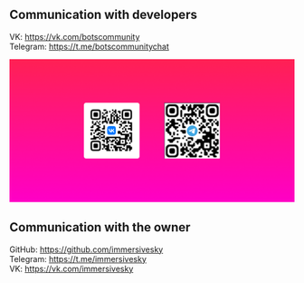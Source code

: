 ## Communication with developers

VK: https://vk.com/botscommunity <br/>
Telegram: https://t.me/botscommunitychat

![contacts](contacts.png)

## Communication with the owner

GitHub: https://github.com/immersivesky </br>
Telegram: https://t.me/immersivesky </br>
VK: https://vk.com/immersivesky